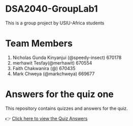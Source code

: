 # DSA2040-GroupLab1
This is a group project by USIU-Africa students 
# Team Members
1. Nicholas Gunda Kinyanjui (@speedy-insect) 670178
2. merhawit Tesfay(@merhawit) 670554
3. Faith Chakwanira (@) 670435
4. Mark Chweya (@markchweya) 669677

# Answers for the quiz one 

This repository contains quizzes and answers for the quiz.

👉 [Click here to view the Quiz Answers](Quiz_Answers.md)

